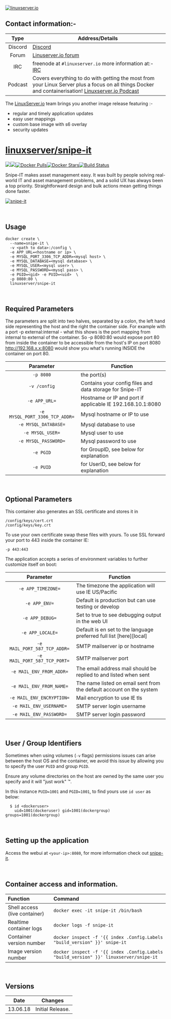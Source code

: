 [linuxserverurl]: https://linuxserver.io
[forumurl]: https://forum.linuxserver.io
[ircurl]: https://www.linuxserver.io/irc/
[podcasturl]: https://www.linuxserver.io/podcast/
[appurl]: https://github.com/snipe/snipe-it
[hub]: https://hub.docker.com/r/linuxserver/snipe-it/
[localesurl]: https://github.com/snipe/snipe-it/tree/master/resources/lang


[![linuxserver.io](https://raw.githubusercontent.com/linuxserver/docker-templates/master/linuxserver.io/img/linuxserver_medium.png?v=4&s=4000)][linuxserverurl]


## Contact information:-

| Type | Address/Details |
| :---: | --- |
| Discord | [Discord](https://discord.gg/YWrKVTn) |
| Forum | [Linuserver.io forum][forumurl] |
| IRC | freenode at `#linuxserver.io` more information at:- [IRC][ircurl]
| Podcast | Covers everything to do with getting the most from your Linux Server plus a focus on all things Docker and containerisation! [Linuxserver.io Podcast][podcasturl] |


The [LinuxServer.io][linuxserverurl] team brings you another image release featuring :-

 + regular and timely application updates
 + easy user mappings
 + custom base image with s6 overlay
 + security updates

# [linuxserver/snipe-it](huburl)
[![](https://images.microbadger.com/badges/version/linuxserver/snipe-it.svg)](https://microbadger.com/images/linuxserver/snipe-it "Get your own version badge on microbadger.com")[![](https://images.microbadger.com/badges/image/linuxserver/snipe-it.svg)](https://microbadger.com/images/linuxserver/snipe-it "Get your own image badge on microbadger.com")[![Docker Pulls](https://img.shields.io/docker/pulls/linuxserver/snipe-it.svg)][hub][![Docker Stars](https://img.shields.io/docker/stars/linuxserver/snipe-it.svg)][hub][![Build Status](https://ci.linuxserver.io/buildStatus/icon?job=Docker-Builders/x86-64/x86-64-snipe-it)](https://ci.linuxserver.io/job/Docker-Builders/job/x86-64/job/x86-64-snipe-it/)

Snipe-IT makes asset management easy. It was built by people solving real-world IT and asset management problems, and a solid UX has always been a top priority. Straightforward design and bulk actions mean getting things done faster.

[![snipe-it](https://s3-us-west-2.amazonaws.com/linuxserver-docs/images/snipe-it-logo500x500.png)][appurl]

&nbsp;

## Usage

```
docker create \
  --name=snipe-it \
  -v <path to data>:/config \
  -e APP_URL=<hostname or ip> \
  -e MYSQL_PORT_3306_TCP_ADDR=<mysql host> \
  -e MYSQL_DATABASE=<mysql database> \
  -e MYSQL_USER=<mysql user> \
  -e MYSQL_PASSWORD=<mysql pass> \
  -e PGID=<gid> -e PUID=<uid>  \
  -p 8080:80 \
  linuxserver/snipe-it
```

&nbsp;

## Required Parameters

The parameters are split into two halves, separated by a colon, the left hand side representing the host and the right the container side.
For example with a port -p external:internal - what this shows is the port mapping from internal to external of the container.
So -p 8080:80 would expose port 80 from inside the container to be accessible from the host's IP on port 8080
http://192.168.x.x:8080 would show you what's running INSIDE the container on port 80.



| Parameter | Function |
| :---: | --- |
| `-p 8080` | the port(s) |
| `-v /config` | Contains your config files and data storage for Snipe-IT|
| `-e APP_URL=` | Hostname or IP and port if applicable IE 192.168.10.1:8080 |
| `-e MYSQL_PORT_3306_TCP_ADDR=` | Mysql hostname or IP to use|
| `-e MYSQL_DATABASE=` | Mysql database to use|
| `-e MYSQL_USER=` | Mysql user to use|
| `-e MYSQL_PASSWORD=` | Mysql password to use|
| `-e PGID` | for GroupID, see below for explanation |
| `-e PUID` | for UserID, see below for explanation |

&nbsp;

## Optional Parameters

This container also generates an SSL certificate and stores it in
```
/config/keys/cert.crt
/config/keys/key.crt
```
To use your own certificate swap these files with yours. To use SSL forward your port to 443 inside the container IE:

```
-p 443:443
```

The application accepts a series of environment variables to further customize itself on boot:

  | Parameter | Function |
| :---: | --- |
| `-e APP_TIMEZONE=` | The timezone the application will use IE US/Pacific|
| `-e APP_ENV=` | Default is production but can use testing or develop|
| `-e APP_DEBUG=` | Set to true to see debugging output in the web UI|
| `-e APP_LOCALE=` | Default is en set to the language preferred full list [here][local]|
| `-e MAIL_PORT_587_TCP_ADDR=` | SMTP mailserver ip or hostname|
| `-e MAIL_PORT_587_TCP_PORT=` | SMTP mailserver port|
| `-e MAIL_ENV_FROM_ADDR=` | The email address mail should be replied to and listed when sent|
| `-e MAIL_ENV_FROM_NAME=` | The name listed on email sent from the default account on the system|
| `-e MAIL_ENV_ENCRYPTION=` | Mail encryption to use IE tls |
| `-e MAIL_ENV_USERNAME=` | SMTP server login username|
| `-e MAIL_ENV_PASSWORD=` | SMTP server login password|


&nbsp;

## User / Group Identifiers

Sometimes when using volumes (`-v` flags) permissions issues can arise between the host OS and the container, we avoid this issue by allowing you to specify the user `PUID` and group `PGID`.

Ensure any volume directories on the host are owned by the same user you specify and it will "just work" &trade;.

In this instance `PUID=1001` and `PGID=1001`, to find yours use `id user` as below:

```
  $ id <dockeruser>
    uid=1001(dockeruser) gid=1001(dockergroup) groups=1001(dockergroup)
```

&nbsp;

## Setting up the application

Access the webui at `<your-ip>:8080`, for more information check out [snipe-it][appurl].

&nbsp;

## Container access and information.

| Function | Command |
| :--- | :--- |
| Shell access (live container) | `docker exec -it snipe-it /bin/bash` |
| Realtime container logs | `docker logs -f snipe-it` |
| Container version number | `docker inspect -f '{{ index .Config.Labels "build_version" }}' snipe-it` |
| Image version number |  `docker inspect -f '{{ index .Config.Labels "build_version" }}' linuxserver/snipe-it` |

&nbsp;

## Versions

|  Date | Changes |
| :---: | --- |
| 13.06.18 |  Initial Release. |
